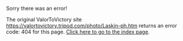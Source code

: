 

Sorry there was an error!

The original ValorToVictory site https://valortovictory.tripod.com/photo/Laskin-ph.htm returns an error code: 404 for this page. [Click here to go to the index page](../index.md).